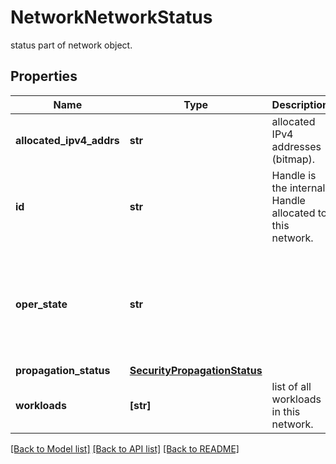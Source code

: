 # NetworkNetworkStatus

status part of network object.
## Properties
Name | Type | Description | Notes
------------ | ------------- | ------------- | -------------
**allocated_ipv4_addrs** | **str** | allocated IPv4 addresses (bitmap). | [optional] 
**id** | **str** | Handle is the internal Handle allocated to this network. | [optional] 
**oper_state** | **str** |  | [optional]  if omitted the server will use the default value of "active"
**propagation_status** | [**SecurityPropagationStatus**](SecurityPropagationStatus.md) |  | [optional] 
**workloads** | **[str]** | list of all workloads in this network. | [optional] 

[[Back to Model list]](../README.md#documentation-for-models) [[Back to API list]](../README.md#documentation-for-api-endpoints) [[Back to README]](../README.md)



